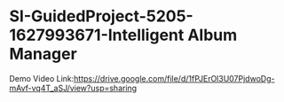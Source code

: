 # SI-GuidedProject-5205-1627993671-Intelligent Album Manager
Demo Video Link:https://drive.google.com/file/d/1fPJErOl3U07PjdwoDg-mAvf-vq4T_aSJ/view?usp=sharing
